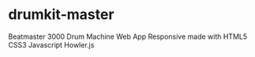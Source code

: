 ﻿# drumkit-master

Beatmaster 3000
Drum Machine Web App
Responsive
made with
HTML5
CSS3
Javascript
Howler.js
